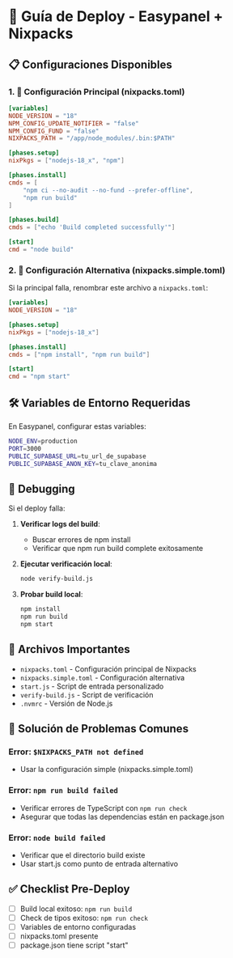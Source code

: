 # 🚀 Guía de Deploy - Easypanel + Nixpacks

## 📋 Configuraciones Disponibles

### 1. 🎯 Configuración Principal (nixpacks.toml)
```toml
[variables]
NODE_VERSION = "18"
NPM_CONFIG_UPDATE_NOTIFIER = "false"
NPM_CONFIG_FUND = "false"
NIXPACKS_PATH = "/app/node_modules/.bin:$PATH"

[phases.setup]
nixPkgs = ["nodejs-18_x", "npm"]

[phases.install]
cmds = [
    "npm ci --no-audit --no-fund --prefer-offline",
    "npm run build"
]

[phases.build]
cmds = ["echo 'Build completed successfully'"]

[start]
cmd = "node build"
```

### 2. 🔄 Configuración Alternativa (nixpacks.simple.toml)
Si la principal falla, renombrar este archivo a `nixpacks.toml`:
```toml
[variables]
NODE_VERSION = "18"

[phases.setup]
nixPkgs = ["nodejs-18_x"]

[phases.install]
cmds = ["npm install", "npm run build"]

[start]
cmd = "npm start"
```

## 🛠️ Variables de Entorno Requeridas

En Easypanel, configurar estas variables:

```bash
NODE_ENV=production
PORT=3000
PUBLIC_SUPABASE_URL=tu_url_de_supabase
PUBLIC_SUPABASE_ANON_KEY=tu_clave_anonima
```

## 🐛 Debugging

Si el deploy falla:

1. **Verificar logs del build**:
   - Buscar errores de npm install
   - Verificar que npm run build complete exitosamente

2. **Ejecutar verificación local**:
   ```bash
   node verify-build.js
   ```

3. **Probar build local**:
   ```bash
   npm install
   npm run build
   npm start
   ```

## 📁 Archivos Importantes

- `nixpacks.toml` - Configuración principal de Nixpacks
- `nixpacks.simple.toml` - Configuración alternativa
- `start.js` - Script de entrada personalizado
- `verify-build.js` - Script de verificación
- `.nvmrc` - Versión de Node.js

## 🚨 Solución de Problemas Comunes

### Error: `$NIXPACKS_PATH not defined`
- Usar la configuración simple (nixpacks.simple.toml)

### Error: `npm run build failed`
- Verificar errores de TypeScript con `npm run check`
- Asegurar que todas las dependencias están en package.json

### Error: `node build failed`
- Verificar que el directorio build existe
- Usar start.js como punto de entrada alternativo

## ✅ Checklist Pre-Deploy

- [ ] Build local exitoso: `npm run build`
- [ ] Check de tipos exitoso: `npm run check`
- [ ] Variables de entorno configuradas
- [ ] nixpacks.toml presente
- [ ] package.json tiene script "start" 
